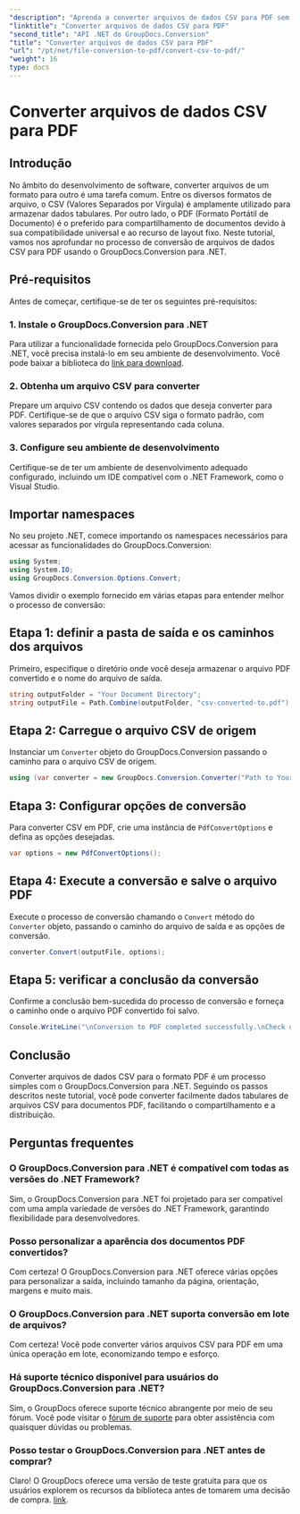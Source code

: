 ```yaml
---
"description": "Aprenda a converter arquivos de dados CSV para PDF sem esforço usando o GroupDocs.Conversion para .NET. Siga nosso guia passo a passo."
"linktitle": "Converter arquivos de dados CSV para PDF"
"second_title": "API .NET do GroupDocs.Conversion"
"title": "Converter arquivos de dados CSV para PDF"
"url": "/pt/net/file-conversion-to-pdf/convert-csv-to-pdf/"
"weight": 16
type: docs
---
```

# Converter arquivos de dados CSV para PDF

## Introdução
No âmbito do desenvolvimento de software, converter arquivos de um formato para outro é uma tarefa comum. Entre os diversos formatos de arquivo, o CSV (Valores Separados por Vírgula) é amplamente utilizado para armazenar dados tabulares. Por outro lado, o PDF (Formato Portátil de Documento) é o preferido para compartilhamento de documentos devido à sua compatibilidade universal e ao recurso de layout fixo. Neste tutorial, vamos nos aprofundar no processo de conversão de arquivos de dados CSV para PDF usando o GroupDocs.Conversion para .NET.
## Pré-requisitos
Antes de começar, certifique-se de ter os seguintes pré-requisitos:
### 1. Instale o GroupDocs.Conversion para .NET
Para utilizar a funcionalidade fornecida pelo GroupDocs.Conversion para .NET, você precisa instalá-lo em seu ambiente de desenvolvimento. Você pode baixar a biblioteca do [link para download](https://releases.groupdocs.com/conversion/net/).
### 2. Obtenha um arquivo CSV para converter
Prepare um arquivo CSV contendo os dados que deseja converter para PDF. Certifique-se de que o arquivo CSV siga o formato padrão, com valores separados por vírgula representando cada coluna.
### 3. Configure seu ambiente de desenvolvimento
Certifique-se de ter um ambiente de desenvolvimento adequado configurado, incluindo um IDE compatível com o .NET Framework, como o Visual Studio.

## Importar namespaces
No seu projeto .NET, comece importando os namespaces necessários para acessar as funcionalidades do GroupDocs.Conversion:
```csharp
using System;
using System.IO;
using GroupDocs.Conversion.Options.Convert;
```

Vamos dividir o exemplo fornecido em várias etapas para entender melhor o processo de conversão:
## Etapa 1: definir a pasta de saída e os caminhos dos arquivos
Primeiro, especifique o diretório onde você deseja armazenar o arquivo PDF convertido e o nome do arquivo de saída.
```csharp
string outputFolder = "Your Document Directory";
string outputFile = Path.Combine(outputFolder, "csv-converted-to.pdf");
```
## Etapa 2: Carregue o arquivo CSV de origem
Instanciar um `Converter` objeto do GroupDocs.Conversion passando o caminho para o arquivo CSV de origem.
```csharp
using (var converter = new GroupDocs.Conversion.Converter("Path to Your CSV File"))
```
## Etapa 3: Configurar opções de conversão
Para converter CSV em PDF, crie uma instância de `PdfConvertOptions` e defina as opções desejadas.
```csharp
var options = new PdfConvertOptions();
```
## Etapa 4: Execute a conversão e salve o arquivo PDF
Execute o processo de conversão chamando o `Convert` método do `Converter` objeto, passando o caminho do arquivo de saída e as opções de conversão.
```csharp
converter.Convert(outputFile, options);
```
## Etapa 5: verificar a conclusão da conversão
Confirme a conclusão bem-sucedida do processo de conversão e forneça o caminho onde o arquivo PDF convertido foi salvo.
```csharp
Console.WriteLine("\nConversion to PDF completed successfully.\nCheck output in {0}", outputFolder);
```

## Conclusão
Converter arquivos de dados CSV para o formato PDF é um processo simples com o GroupDocs.Conversion para .NET. Seguindo os passos descritos neste tutorial, você pode converter facilmente dados tabulares de arquivos CSV para documentos PDF, facilitando o compartilhamento e a distribuição.
## Perguntas frequentes
### O GroupDocs.Conversion para .NET é compatível com todas as versões do .NET Framework?
Sim, o GroupDocs.Conversion para .NET foi projetado para ser compatível com uma ampla variedade de versões do .NET Framework, garantindo flexibilidade para desenvolvedores.
### Posso personalizar a aparência dos documentos PDF convertidos?
Com certeza! O GroupDocs.Conversion para .NET oferece várias opções para personalizar a saída, incluindo tamanho da página, orientação, margens e muito mais.
### O GroupDocs.Conversion para .NET suporta conversão em lote de arquivos?
Com certeza! Você pode converter vários arquivos CSV para PDF em uma única operação em lote, economizando tempo e esforço.
### Há suporte técnico disponível para usuários do GroupDocs.Conversion para .NET?
Sim, o GroupDocs oferece suporte técnico abrangente por meio de seu fórum. Você pode visitar o [fórum de suporte](https://forum.groupdocs.com/c/conversion/11) para obter assistência com quaisquer dúvidas ou problemas.
### Posso testar o GroupDocs.Conversion para .NET antes de comprar?
Claro! O GroupDocs oferece uma versão de teste gratuita para que os usuários explorem os recursos da biblioteca antes de tomarem uma decisão de compra. [link](https://releases.groupdocs.com/conversion/net/).